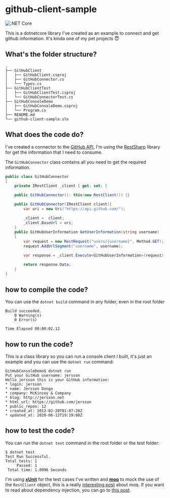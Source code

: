 # github-client-sample
![.NET Core](https://github.com/jersson/github-client-sample/workflows/GitHubClient%20Sample/badge.svg?branch=master)

This is a dotnetcore library I've created as an example to connect and get github information. It's kinda one of my pet projects :innocent:

## What's the folder structure?
```
.
├── GitHubClient
│   ├── GitHubClient.csproj
│   ├── GitHubConnector.cs
│   └── Types.cs
├── GitHubClientTest
│   ├── GitHubClientTest.csproj
│   └── GitHubConnectorTest.cs
├── GitHubConsoleDemo
│   ├── GitHubConsoleDemo.csproj
│   └── Program.cs
├── README.md
└── github-client-sample.sln
```

## What does the code do?
I've created a connector to the [GitHub API](https://developer.github.com/v3/), I'm using the [RestSharp](http://restsharp.org/getting-started/#basic-usage) library for get the information that I need to consume.

The `GitHubConnector` class contains all you need to get the required information.
```c#
public class GitHubConnector
{
    private IRestClient _client { get; set; }

    public GitHubConnector(): this(new RestClient()) {}

    public GitHubConnector(IRestClient client){
        var uri = new Uri("https://api.github.com/");

        _client =  client;
        _client.BaseUrl = uri;
    }
    public GitHubUserInformation GetUserInformation(string username)
    {
        var request = new RestRequest("users/{username}", Method.GET);
        request.AddUrlSegment("username", username);

        var response = _client.Execute<GitHubUserInformation>(request);

        return response.Data;
    }
}
``` 

## how to compile the code?
You can use the `dotnet build` command in any folder, even in the root folder
```
Build succeeded.
    0 Warning(s)
    0 Error(s)

Time Elapsed 00:00:02.12
```

## how to run the code?
This is a class library so you can run a console client I built, it's just an example and you can use the `dotnet run` command:
```
GitHubConsoleDemo$ dotnet run
Put your GitHub username: jersson
Hello jersson this is your GitHub information:
* login: jersson
* name: Jersson Dongo
* company: McKinsey & Company
* blog: http://jersson.net
* html_url: https://github.com/jersson
* public_repos: 12
* created_at: 2012-02-20T01:07:28Z
* updated_at: 2020-06-12T19:19:08Z
```

## how to test the code?
You can run the `dotnet test` command in the root folder or the test folder:
```
$ dotnet test
Test Run Successful.
Total tests: 1
     Passed: 1
 Total time: 1.0996 Seconds
```

I'm using [**xUnit**](https://xunit.net/docs/getting-started/netcore/cmdline) for the test cases I've written and [**moq**](https://github.com/Moq/moq4/wiki/Quickstart) to mock the use of the `RestClient` object, this is a really [interesting post](https://softchris.github.io/pages/dotnet-moq.html) about moq. If you want to read about dependency injection, you can go to [this post](https://www.c-sharpcorner.com/UploadFile/85ed7a/dependency-injection-in-C-Sharp/).